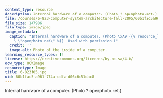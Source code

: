 ```yaml
---
content_type: resource
description: Internal hardware of a computer. (Photo ? openphoto.net.)
file: /courses/6-823-computer-system-architecture-fall-2005/60b1fac5a961774acdfad06c6c51dac8_6-823f05.jpg
file_size: 147986
file_type: image/jpeg
image_metadata:
  caption: "Internal hardware of a computer. (Photo \xA9 {{% resource_link \"3555f45d-15e6-401b-a153-79ef9ca944ff\"\
    \ \"openphoto.net\" %}}. Used with permission.)"
  credit: ''
  image-alt: Photo of the inside of a computer.
learning_resource_types: []
license: https://creativecommons.org/licenses/by-nc-sa/4.0/
ocw_type: OCWImage
resourcetype: Image
title: 6-823f05.jpg
uid: 60b1fac5-a961-774a-cdfa-d06c6c51dac8
---
```

Internal hardware of a computer. (Photo ? openphoto.net.)